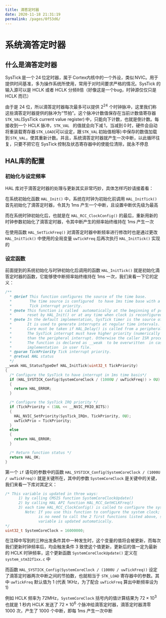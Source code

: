 ```yaml
---
title: 滴答定时器
date: 2020-11-18 21:31:19
permalink: /pages/0f53d6/
---
```

# 系统滴答定时器

## 什么是滴答定时器

SysTick 是一个 24 位定时器，属于 Cortex内核中的一个外设，类似 NVIC。用于提供时间基准，多为操作系统所使用，常用于对时间要求严格的情况。SysTick 的输入源可以是 HCLK 或者 HCLK 分频8倍（好像这是一个bug，时钟源仅仅只是 HCLK 而已）

由于是 24 位，所以滴答定时器每次最多可以提供 $2^{24}$ 个时钟脉冲，这里我们称这些滴答定时器提供的脉冲为“节拍”。这个脉冲计数值保存在当前计数值寄存器 `STK_VAL`(SysTick current value register) 中，只能向下计数，也就是倒计数。每接收到一个 HCLK 脉冲，`STK_VAL ` 的值就会向下减 1，当减到 0 时，硬件会自动将重装载寄存器 `STK_LOAD`(可以设定，跟 `STK_VAL` 初始值相等) 中保存的数值加载到 `STK_VAL`，使其重新计数。并且，系统滴答定时器就产生一次中断，以此循环往复，只要不把它在 SysTick 控制及状态寄存器中的使能位清除，就永不停息

## HAL库的配置

### 初始化与设定频率

HAL 库对于滴答定时器的处理与更新其实非常巧妙，具体怎样巧妙请接着看：

在系统初始化函数 `HAL_Init()` 中，系统在时钟为初始化前调用 `HAL_InitTick()` 首先初始化了滴答定时器，令其为 1ms 产生一个中断，且设置中断优先级为最高

而在系统时钟初始化后，也就是在 `HAL_RCC_ClockConfig()` 的最后，重新用新的时钟参数初始化了滴答定时器，令其中断产生的频率始终维持在 1ms 产生一次

在使用函数 `HAL_SetTickFreq()` 对滴答定时器中断频率进行修改时也是通过更改 `HAL_InitTick()` 中使用的全局变量 `uwTickFreq` 后再次执行 `HAL_InitTick()` 实现的

### 设定函数

前面提到的系统初始化与时钟初始化后调用的函数 `HAL_InitTick()` 就是初始化滴答定时器的函数，它能够使中断频率始终维持在 1ms 一次，我们来看一下它的定义：

```c
/**
  * @brief This function configures the source of the time base.
  *        The time source is configured  to have 1ms time base with a dedicated
  *        Tick interrupt priority.
  * @note This function is called  automatically at the beginning of program after
  *       reset by HAL_Init() or at any time when clock is reconfigured  by HAL_RCC_ClockConfig().
  * @note In the default implementation, SysTick timer is the source of time base.
  *       It is used to generate interrupts at regular time intervals.
  *       Care must be taken if HAL_Delay() is called from a peripheral ISR process,
  *       The SysTick interrupt must have higher priority (numerically lower)
  *       than the peripheral interrupt. Otherwise the caller ISR process will be blocked.
  *       The function is declared as __weak  to be overwritten  in case of other
  *       implementation  in user file.
  * @param TickPriority Tick interrupt priority.
  * @retval HAL status
  */
__weak HAL_StatusTypeDef HAL_InitTick(uint32_t TickPriority)
{
  /* Configure the SysTick to have interrupt in 1ms time basis*/
  if (HAL_SYSTICK_Config(SystemCoreClock / (1000U / uwTickFreq)) > 0U)
  {
    return HAL_ERROR;
  }

  /* Configure the SysTick IRQ priority */
  if (TickPriority < (1UL << __NVIC_PRIO_BITS))
  {
    HAL_NVIC_SetPriority(SysTick_IRQn, TickPriority, 0U);
    uwTickPrio = TickPriority;
  }
  else
  {
    return HAL_ERROR;
  }

  /* Return function status */
  return HAL_OK;
}
```

第一个 `if` 语句的参数中的函数 `HAL_SYSTICK_Config(SystemCoreClock / (1000U / uwTickFreq))` 就是关键所在，其中的参数 `SystemCoreClock` 是关键中的关键，我们来看一下库对其定义：

```c
/* This variable is updated in three ways:
      1) by calling CMSIS function SystemCoreClockUpdate()
      2) by calling HAL API function HAL_RCC_GetHCLKFreq()
      3) each time HAL_RCC_ClockConfig() is called to configure the system clock frequency 
         Note: If you use this function to configure the system clock; then there
               is no need to call the 2 first functions listed above, since SystemCoreClock
               variable is updated automatically.
*/
uint32_t SystemCoreClock = 16000000;
```

在注释中写到的三种出发条件其中一种发生时，这个变量的值将会被更新，而每次我们更新时钟频率后，均会触发条件 3 致使这个值更新，更新后的值一定为最新的 HCLK 时钟频率，这个更新函数 `SystemCoreClockUpdate()` 定义在 `system_stm32f1xx.c` 中

而函数 `HAL_SYSTICK_Config(SystemCoreClock / (1000U / uwTickFreq))` 设定了滴答定时器两次中断之间的节拍数，也就相当于 `STK_LOAD` 寄存器中的参数。其中 `uwTickFreq` 默认值为 1 (代表 1KHz，为了配合 `uwTickFreq` 算出中断频率设为 1)

例如 HCLK 频率为 72MHz，`SystemCoreClock` 括号内的值计算结果为 $72 \times 10^3$ 也就是 1 秒内 HCLK 发送了 $72 \times 10^6$ 个脉冲给滴答定时器，滴答定时器清零 1000 次，产生了 1000 个中断，即每 1ms 产生一次中断
